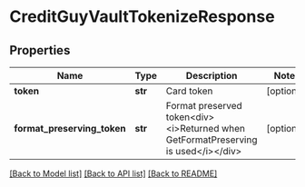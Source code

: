 # CreditGuyVaultTokenizeResponse

## Properties
Name | Type | Description | Notes
------------ | ------------- | ------------- | -------------
**token** | **str** | Card token | [optional] 
**format_preserving_token** | **str** | Format preserved token&lt;div&gt;&lt;i&gt;Returned when GetFormatPreserving is used&lt;/i&gt;&lt;/div&gt; | [optional] 

[[Back to Model list]](../README.md#documentation-for-models) [[Back to API list]](../README.md#documentation-for-api-endpoints) [[Back to README]](../README.md)


